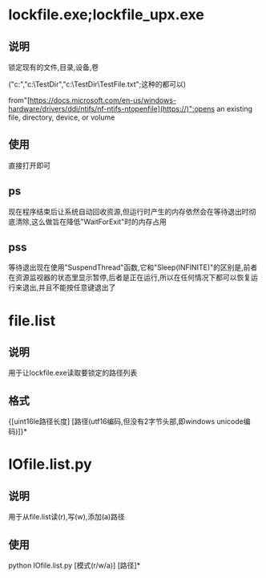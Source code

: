 # lockfile.exe;lockfile_upx.exe

## 说明

锁定现有的文件,目录,设备,卷

("c:\","c:\TestDir","c:\TestDir\TestFile.txt";这种的都可以)

from"[https://docs.microsoft.com/en-us/windows-hardware/drivers/ddi/ntifs/nf-ntifs-ntopenfile](https://)":opens an existing file, directory, device, or volume

## 使用

直接打开即可

## ps

现在程序结束后让系统自动回收资源,但运行时产生的内存依然会在等待退出时彻底清除,这么做旨在降低"WaitForExit"时的内存占用

## pss

等待退出现在使用"SuspendThread"函数,它和"Sleep(INFINITE)"的区别是,前者在资源监视器的状态里显示暂停,后者是正在运行,所以在任何情况下都可以恢复运行来退出,并且不能按任意键退出了

# file.list

## 说明

用于让lockfile.exe读取要锁定的路径列表

## 格式

{[uint16le路径长度] [路径(utf16编码,但没有2字节头部,即windows unicode编码)]}*

# IOfile.list.py

## 说明

用于从file.list读(r),写(w),添加(a)路径

## 使用

python IOfile.list.py [模式(r/w/a)] [路径]*
